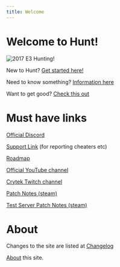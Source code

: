 ```yaml
---
title: Welcome
---
```


# Welcome to Hunt!
![2017 E3 Hunting!](https://www.huntshowdown.com//files/screenshots/04_Hunt_screenshot_E3_2017.jpg "2017 E3 Hunting")

New to Hunt? [Get started here!](beginner)

Need to know something? [Information here](information)

Want to get good? [Check this out](intermediate)

# Must have links

[Official Discord](https://discord.gg/huntshowdown)

[Support Link](https://huntshowdown.kayako.com/) (for reporting cheaters etc)

[Roadmap](https://www.huntshowdown.com/roadmap)

[Official YouTube channel](https://www.youtube.com/c/HuntShowdown)

[Crytek Twitch channel](https://www.twitch.tv/crytek)

[Patch Notes (steam)](https://store.steampowered.com/newshub/app/594650?updates=true)

[Test Server Patch Notes (steam)](https://steamcommunity.com/app/770720/allnews/)

# About
Changes to the site are listed at [Changelog](change-log) 

[About](about) this site. 
